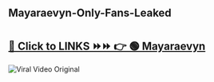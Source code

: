 
 ## Mayaraevyn-Only-Fans-Leaked

# <h2><a href="https://clipsfans.com/Mayaraevyn&ref=git">🔗 Click to LINKS ⏩⏩ 👉 🟢 Mayaraevyn </a></h2>

<a href="https://clipsfans.com/Mayaraevyn&ref=git" rel="nofollow" data-target="animated-image.originalLink"><img src="https://i.ibb.co.com/xMMVF88/686577567.gif" alt="Viral Video Original" style="max-width: 100%; display: inline-block;" data-target="animated-image.originalImage"></a>

